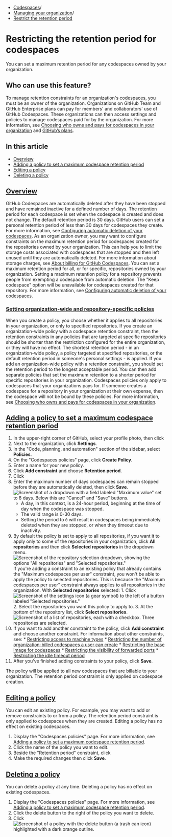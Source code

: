   * [Codespaces](https://docs.github.com/en/codespaces "Codespaces")/
  * [Managing your organization](https://docs.github.com/en/codespaces/managing-codespaces-for-your-organization "Managing your organization")/
  * [Restrict the retention period](https://docs.github.com/en/codespaces/managing-codespaces-for-your-organization/restricting-the-retention-period-for-codespaces "Restrict the retention period")


# Restricting the retention period for codespaces
You can set a maximum retention period for any codespaces owned by your organization.
## Who can use this feature?
To manage retention constraints for an organization's codespaces, you must be an owner of the organization.
Organizations on GitHub Team and GitHub Enterprise plans can pay for members' and collaborators' use of GitHub Codespaces. These organizations can then access settings and policies to manage codespaces paid for by the organization. For more information, see [Choosing who owns and pays for codespaces in your organization](https://docs.github.com/en/codespaces/managing-codespaces-for-your-organization/choosing-who-owns-and-pays-for-codespaces-in-your-organization#about-ownership-of-codespaces) and [GitHub’s plans](https://docs.github.com/en/get-started/learning-about-github/githubs-plans).
## In this article
  * [Overview](https://docs.github.com/en/codespaces/managing-codespaces-for-your-organization/restricting-the-retention-period-for-codespaces#overview)
  * [Adding a policy to set a maximum codespace retention period](https://docs.github.com/en/codespaces/managing-codespaces-for-your-organization/restricting-the-retention-period-for-codespaces#adding-a-policy-to-set-a-maximum-codespace-retention-period)
  * [Editing a policy](https://docs.github.com/en/codespaces/managing-codespaces-for-your-organization/restricting-the-retention-period-for-codespaces#editing-a-policy)
  * [Deleting a policy](https://docs.github.com/en/codespaces/managing-codespaces-for-your-organization/restricting-the-retention-period-for-codespaces#deleting-a-policy)


## [Overview](https://docs.github.com/en/codespaces/managing-codespaces-for-your-organization/restricting-the-retention-period-for-codespaces#overview)
GitHub Codespaces are automatically deleted after they have been stopped and have remained inactive for a defined number of days. The retention period for each codespace is set when the codespace is created and does not change. The default retention period is 30 days.
GitHub users can set a personal retention period of less than 30 days for codespaces they create. For more information, see [Configuring automatic deletion of your codespaces](https://docs.github.com/en/codespaces/setting-your-user-preferences/configuring-automatic-deletion-of-your-codespaces).
As an organization owner, you may want to configure constraints on the maximum retention period for codespaces created for the repositories owned by your organization. This can help you to limit the storage costs associated with codespaces that are stopped and then left unused until they are automatically deleted. For more information about storage charges, see [About billing for GitHub Codespaces](https://docs.github.com/en/billing/managing-billing-for-your-products/managing-billing-for-github-codespaces/about-billing-for-github-codespaces#codespaces-pricing). You can set a maximum retention period for all, or for specific, repositories owned by your organization.
Setting a maximum retention policy for a repository prevents people from exempting a codespace from automatic deletion. The "Keep codespace" option will be unavailable for codespaces created for that repository. For more information, see [Configuring automatic deletion of your codespaces](https://docs.github.com/en/codespaces/setting-your-user-preferences/configuring-automatic-deletion-of-your-codespaces?tool=webui#avoiding-automatic-deletion-of-codespaces).
### [Setting organization-wide and repository-specific policies](https://docs.github.com/en/codespaces/managing-codespaces-for-your-organization/restricting-the-retention-period-for-codespaces#setting-organization-wide-and-repository-specific-policies)
When you create a policy, you choose whether it applies to all repositories in your organization, or only to specified repositories. If you create an organization-wide policy with a codespace retention constraint, then the retention constraints in any policies that are targeted at specific repositories should be shorter than the restriction configured for the entire organization, or they will have no effect. The shortest retention period - in an organization-wide policy, a policy targeted at specified repositories, or the default retention period in someone's personal settings - is applied.
If you add an organization-wide policy with a retention constraint, you should set the retention period to the longest acceptable period. You can then add separate policies that set the maximum retention to a shorter period for specific repositories in your organization.
Codespaces policies only apply to codespaces that your organizations pays for. If someone creates a codespace for a repository in your organization at their own expense, then the codespace will not be bound by these policies. For more information, see [Choosing who owns and pays for codespaces in your organization](https://docs.github.com/en/codespaces/managing-codespaces-for-your-organization/choosing-who-owns-and-pays-for-codespaces-in-your-organization).
## [Adding a policy to set a maximum codespace retention period](https://docs.github.com/en/codespaces/managing-codespaces-for-your-organization/restricting-the-retention-period-for-codespaces#adding-a-policy-to-set-a-maximum-codespace-retention-period)
  1. In the upper-right corner of GitHub, select your profile photo, then click 
  2. Next to the organization, click **Settings**.
  3. In the "Code, planning, and automation" section of the sidebar, select **Policies**.
  4. On the "Codespaces policies" page, click **Create Policy**.
  5. Enter a name for your new policy.
  6. Click **Add constraint** and choose **Retention period**.
  7. Click 
  8. Enter the maximum number of days codespaces can remain stopped before they are automatically deleted, then click **Save**.
![Screenshot of a dropdown with a field labeled "Maximum value" set to 8 days. Below this are "Cancel" and "Save" buttons.](https://docs.github.com/assets/cb-23271/images/help/codespaces/maximum-days-retention.png)
     * A day, in this context, is a 24-hour period, beginning at the time of day when the codespace was stopped.
     * The valid range is 0-30 days.
     * Setting the period to `0` will result in codespaces being immediately deleted when they are stopped, or when they timeout due to inactivity.
  9. By default the policy is set to apply to all repositories, if you want it to apply only to some of the repositories in your organization, click **All repositories** and then click **Selected repositories** in the dropdown menu.
![Screenshot of the repository selection dropdown, showing the options "All repositories" and "Selected repositories."](https://docs.github.com/assets/cb-48372/images/help/codespaces/selected-repositories.png)
If you're adding a constraint to an existing policy that already contains the "Maximum codespaces per user" constraint, you won't be able to apply the policy to selected repositories. This is because the "Maximum codespaces per user" constraint always applies to all repositories in the organization.
With **Selected repositories** selected:
    1. Click 
![Screenshot of the settings icon \(a gear symbol\) to the left of a button labeled "Selected repositories."](https://docs.github.com/assets/cb-7694/images/help/codespaces/policy-edit.png)
    2. Select the repositories you want this policy to apply to.
    3. At the bottom of the repository list, click **Select repositories**.
![Screenshot of a list of repositories, each with a checkbox. Three repositories are selected.](https://docs.github.com/assets/cb-53629/images/help/codespaces/policy-select-repos.png)
  10. If you want to add another constraint to the policy, click **Add constraint** and choose another constraint. For information about other constraints, see:
     * [Restricting access to machine types](https://docs.github.com/en/codespaces/managing-codespaces-for-your-organization/restricting-access-to-machine-types)
     * [Restricting the number of organization-billed codespaces a user can create](https://docs.github.com/en/codespaces/managing-codespaces-for-your-organization/restricting-the-number-of-organization-billed-codespaces-a-user-can-create)
     * [Restricting the base image for codespaces](https://docs.github.com/en/codespaces/managing-codespaces-for-your-organization/restricting-the-base-image-for-codespaces)
     * [Restricting the visibility of forwarded ports](https://docs.github.com/en/codespaces/managing-codespaces-for-your-organization/restricting-the-visibility-of-forwarded-ports)
     * [Restricting the idle timeout period](https://docs.github.com/en/codespaces/managing-codespaces-for-your-organization/restricting-the-idle-timeout-period)
  11. After you've finished adding constraints to your policy, click **Save**.


The policy will be applied to all new codespaces that are billable to your organization. The retention period constraint is only applied on codespace creation.
## [Editing a policy](https://docs.github.com/en/codespaces/managing-codespaces-for-your-organization/restricting-the-retention-period-for-codespaces#editing-a-policy)
You can edit an existing policy. For example, you may want to add or remove constraints to or from a policy.
The retention period constraint is only applied to codespaces when they are created. Editing a policy has no effect on existing codespaces.
  1. Display the "Codespaces policies" page. For more information, see [Adding a policy to set a maximum codespace retention period](https://docs.github.com/en/codespaces/managing-codespaces-for-your-organization/restricting-the-retention-period-for-codespaces#adding-a-policy-to-set-a-maximum-codespace-retention-period).
  2. Click the name of the policy you want to edit.
  3. Beside the "Retention period" constraint, click 
  4. Make the required changes then click **Save**.


## [Deleting a policy](https://docs.github.com/en/codespaces/managing-codespaces-for-your-organization/restricting-the-retention-period-for-codespaces#deleting-a-policy)
You can delete a policy at any time. Deleting a policy has no effect on existing codespaces.
  1. Display the "Codespaces policies" page. For more information, see [Adding a policy to set a maximum codespace retention period](https://docs.github.com/en/codespaces/managing-codespaces-for-your-organization/restricting-the-retention-period-for-codespaces#adding-a-policy-to-set-a-maximum-codespace-retention-period).
  2. Click the delete button to the right of the policy you want to delete.
  3. Click 
![Screenshot of a policy with the delete button \(a trash can icon\) highlighted with a dark orange outline.](https://docs.github.com/assets/cb-9797/images/help/codespaces/policy-delete.png)


